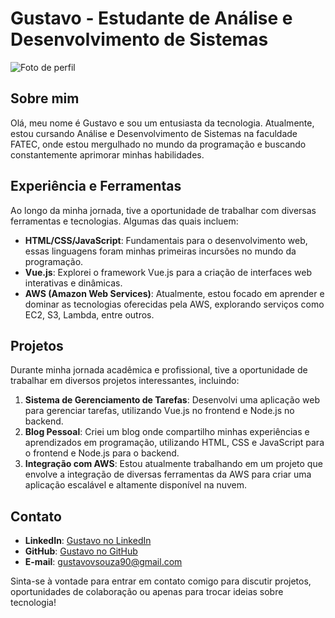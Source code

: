 # Gustavo - Estudante de Análise e Desenvolvimento de Sistemas

![Foto de perfil](https://imgur.com/a/aUWsOl3)

## Sobre mim

Olá, meu nome é Gustavo e sou um entusiasta da tecnologia. Atualmente, estou cursando Análise e Desenvolvimento de Sistemas na faculdade FATEC, onde estou mergulhado no mundo da programação e buscando constantemente aprimorar minhas habilidades.

## Experiência e Ferramentas

Ao longo da minha jornada, tive a oportunidade de trabalhar com diversas ferramentas e tecnologias. Algumas das quais incluem:

- **HTML/CSS/JavaScript**: Fundamentais para o desenvolvimento web, essas linguagens foram minhas primeiras incursões no mundo da programação.
- **Vue.js**: Explorei o framework Vue.js para a criação de interfaces web interativas e dinâmicas.
- **AWS (Amazon Web Services)**: Atualmente, estou focado em aprender e dominar as tecnologias oferecidas pela AWS, explorando serviços como EC2, S3, Lambda, entre outros.

## Projetos

Durante minha jornada acadêmica e profissional, tive a oportunidade de trabalhar em diversos projetos interessantes, incluindo:

1. **Sistema de Gerenciamento de Tarefas**: Desenvolvi uma aplicação web para gerenciar tarefas, utilizando Vue.js no frontend e Node.js no backend.
2. **Blog Pessoal**: Criei um blog onde compartilho minhas experiências e aprendizados em programação, utilizando HTML, CSS e JavaScript para o frontend e Node.js para o backend.
3. **Integração com AWS**: Estou atualmente trabalhando em um projeto que envolve a integração de diversas ferramentas da AWS para criar uma aplicação escalável e altamente disponível na nuvem.

## Contato

- **LinkedIn**: [Gustavo no LinkedIn](https://www.linkedin.com/in/gustavo-souza-40a288232/)
- **GitHub**: [Gustavo no GitHub](https://github.com/GustavoVSouza)
- **E-mail**: gustavovsouza90@gmail.com

Sinta-se à vontade para entrar em contato comigo para discutir projetos, oportunidades de colaboração ou apenas para trocar ideias sobre tecnologia!

